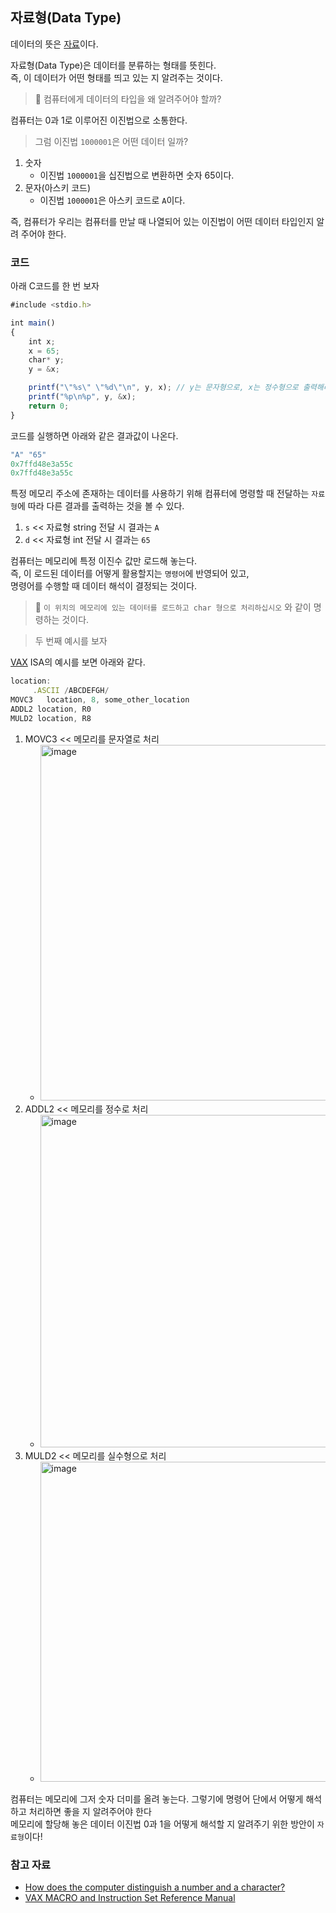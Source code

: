 ## 자료형(Data Type)
데이터의 뜻은 [자료](./6.%20데이터.md)이다.

자료형(Data Type)은 데이터를 분류하는 형태를 뜻힌다.   
즉, 이 데이터가 어떤 형태를 띄고 있는 지 알려주는 것이다.

> 🤔  컴퓨터에게 데이터의 타입을 왜 알려주어야 할까?

컴퓨터는 0과 1로 이루어진 이진법으로 소통한다.

> 그럼 이진법 `1000001`은 어떤 데이터 일까?   

1. 숫자
   - 이진법 `1000001`을 십진법으로 변환하면 숫자 65이다.
2. 문자(아스키 코드)
   - 이진법 `1000001`은 아스키 코드로 `A`이다.

즉, 컴퓨터가 우리는 컴퓨터를 만날 때 나열되어 있는 이진법이 어떤 데이터 타입인지 알려 주어야 한다.

### 코드
아래 C코드를 한 번 보자

```javascript
#include <stdio.h>

int main()
{
    int x;
    x = 65;
    char* y;
    y = &x;

    printf("\"%s\" \"%d\"\n", y, x); // y는 문자형으로, x는 정수형으로 출력해라
    printf("%p\n%p", y, &x);
    return 0;
}
```

코드를 실행하면 아래와 같은 결과값이 나온다.
```javascript
"A" "65"
0x7ffd48e3a55c
0x7ffd48e3a55c
```

특정 메모리 주소에 존재하는 데이터를 사용하기 위해 컴퓨터에 명령할 때 전달하는 `자료형`에 따라 다른 결과를 출력하는 것을 볼 수 있다.   
1. `s` << 자료형 string 전달 시 결과는 `A`
2. `d` << 자료형 int 전달 시 결과는 `65`

컴퓨터는 메모리에 특정 이진수 값만 로드해 놓는다.   
즉, 이 로드된 데이터를 어떻게 활용할지는 `명령어`에 반영되어 있고,   
명령어를 수행할 때 데이터 해석이 결정되는 것이다.

>📝 `이 위치의 메모리에 있는 데이터를 로드하고 char 형으로 처리하십시오` 와 같이 명령하는 것이다.

> 두 번째 예시를 보자

[VAX](https://ko.wikipedia.org/wiki/VAX) ISA의 예시를 보면 아래와 같다.

```javascript
location:
     .ASCII /ABCDEFGH/
MOVC3   location, 8, some_other_location
ADDL2 location, R0
MULD2 location, R8
```

1. MOVC3 << 메모리를 문자열로 처리
   - <img width="569" alt="image" src="https://github.com/PracticeEveryday/cs/assets/97580759/55add96f-0cfa-45a3-85fb-fc6c2dd25c26">
2. ADDL2 << 메모리를 정수로 처리
   - <img width="532" alt="image" src="https://github.com/PracticeEveryday/cs/assets/97580759/01e47d0a-7d8d-4188-888d-6553901c5b4e">
3. MULD2 << 메모리를 실수형으로 처리
   - <img width="512" alt="image" src="https://github.com/PracticeEveryday/cs/assets/97580759/c587db5a-2dad-486b-85d8-8287a3923192">

컴퓨터는 메모리에 그저 숫자 더미를 올려 놓는다. 그렇기에 명령어 단에서 어떻게 해석하고 처리하면 좋을 지 알려주어야 한다   
메모리에 할당해 놓은 데이터 이진법 0과 1을 어떻게 해석할 지 알려주기 위한 방안이 `자료형`이다!
### 참고 자료
- [How does the computer distinguish a number and a character?](https://stackoverflow.com/questions/50051264/how-does-the-computer-distinguish-a-number-and-a-character)
- [VAX MACRO and Instruction Set Reference Manual](https://www.ece.lsu.edu/ee4720/doc/vax.pdf)
